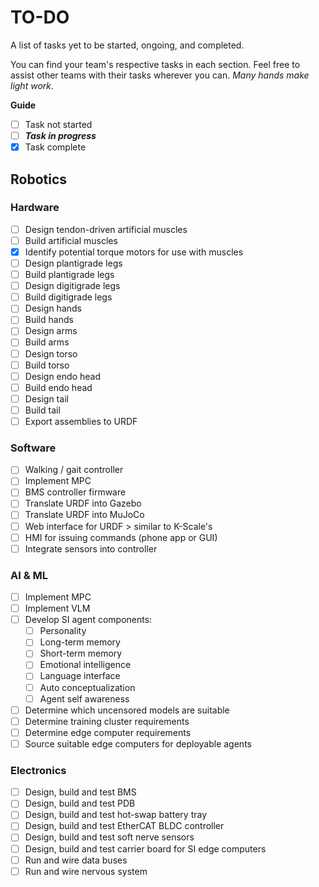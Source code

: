 # TO-DO

A list of tasks yet to be started, ongoing, and completed.

You can find your team's respective tasks in each section. Feel free to assist other teams with their tasks wherever you can. *Many hands make light work*.

**Guide** 

- [ ] Task not started
- [ ] ***Task in progress***
- [X] Task complete

## Robotics

### Hardware

- [ ] Design tendon-driven artificial muscles
- [ ] Build artificial muscles
- [X] Identify potential torque motors for use with muscles
- [ ] Design plantigrade legs
- [ ] Build plantigrade legs
- [ ] Design digitigrade legs
- [ ] Build digitigrade legs
- [ ] Design hands
- [ ] Build hands
- [ ] Design arms
- [ ] Build arms
- [ ] Design torso
- [ ] Build torso
- [ ] Design endo head
- [ ] Build endo head
- [ ] Design tail
- [ ] Build tail
- [ ] Export assemblies to URDF

### Software

- [ ] Walking / gait controller
- [ ] Implement MPC
- [ ] BMS controller firmware
- [ ] Translate URDF into Gazebo
- [ ] Translate URDF into MuJoCo
- [ ] Web interface for URDF > similar to K-Scale's 
- [ ] HMI for issuing commands (phone app or GUI)
- [ ] Integrate sensors into controller

### AI & ML

- [ ] Implement MPC
- [ ] Implement VLM
- [ ] Develop SI agent components: 
    * [ ] Personality
    * [ ] Long-term memory
    * [ ] Short-term memory
    * [ ] Emotional intelligence
    * [ ] Language interface
    * [ ] Auto conceptualization
    * [ ] Agent self awareness
- [ ] Determine which uncensored models are suitable
- [ ] Determine training cluster requirements
- [ ] Determine edge computer requirements
- [ ] Source suitable edge computers for deployable agents

### Electronics

- [ ] Design, build and test BMS
- [ ] Design, build and test PDB
- [ ] Design, build and test hot-swap battery tray
- [ ] Design, build and test EtherCAT BLDC controller
- [ ] Design, build and test soft nerve sensors
- [ ] Design, build and test carrier board for SI edge computers
- [ ] Run and wire data buses 
- [ ] Run and wire nervous system